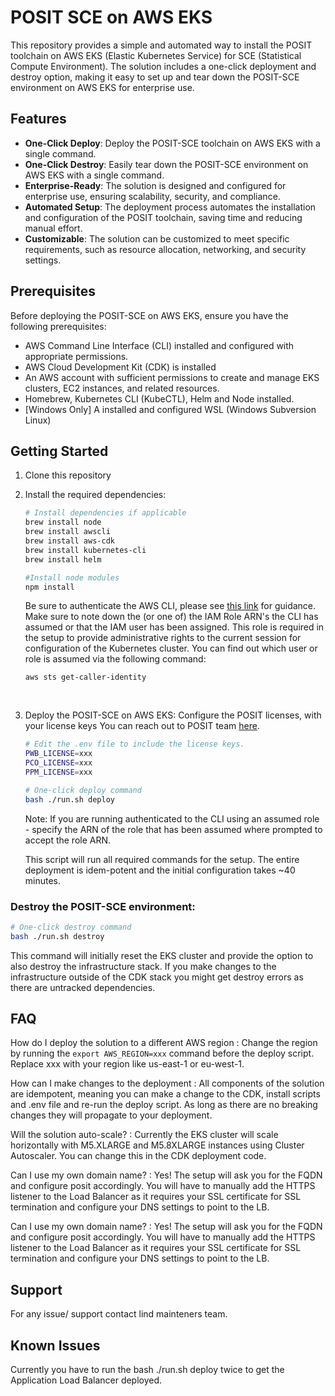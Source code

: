 # POSIT SCE on AWS EKS

This repository provides a simple and automated way to install the POSIT toolchain on AWS EKS (Elastic Kubernetes Service) for SCE (Statistical Compute Environment). The solution includes a one-click deployment and destroy option, making it easy to set up and tear down the POSIT-SCE environment on AWS EKS for enterprise use.

## Features

- **One-Click Deploy**: Deploy the POSIT-SCE toolchain on AWS EKS with a single command.
- **One-Click Destroy**: Easily tear down the POSIT-SCE environment on AWS EKS with a single command.
- **Enterprise-Ready**: The solution is designed and configured for enterprise use, ensuring scalability, security, and compliance.
- **Automated Setup**: The deployment process automates the installation and configuration of the POSIT toolchain, saving time and reducing manual effort.
- **Customizable**: The solution can be customized to meet specific requirements, such as resource allocation, networking, and security settings.

## Prerequisites

Before deploying the POSIT-SCE on AWS EKS, ensure you have the following prerequisites:

- AWS Command Line Interface (CLI) installed and configured with appropriate permissions.
- AWS Cloud Development Kit (CDK) is installed 
- An AWS account with sufficient permissions to create and manage EKS clusters, EC2 instances, and related resources.
- Homebrew, Kubernetes CLI (KubeCTL), Helm and Node installed.
- [Windows Only] A installed and configured WSL (Windows Subversion Linux)

## Getting Started

1. Clone this repository
2. Install the required dependencies:

    ```bash
    # Install dependencies if applicable
    brew install node
    brew install awscli
    brew install aws-cdk
    brew install kubernetes-cli
    brew install helm
    
    #Install node modules
    npm install
   ```

   Be sure to authenticate the AWS CLI, please see [this link](https://docs.aws.amazon.com/cli/latest/userguide/cli-chap-configure.html) for guidance. Make sure to note down the (or one of) the IAM Role ARN's the CLI has assumed or that the IAM user has been assigned. 
   This role is required in the setup to provide administrative rights to the current session for configuration of the Kubernetes cluster. 
   You can find out which user or role is assumed via the following command:
   ```
   aws sts get-caller-identity
   ```
   &nbsp;

3. Deploy the POSIT-SCE on AWS EKS:
    Configure the POSIT licenses, with your license keys
    You can reach out to POSIT team [here]((mailto:info@posit.co)).

    ```bash
    # Edit the .env file to include the license keys.
    PWB_LICENSE=xxx
    PCO_LICENSE=xxx
    PPM_LICENSE=xxx
    ```

   ```bash
   # One-click deploy command
   bash ./run.sh deploy
   ```

   Note: If you are running authenticated to the CLI using an assumed role - specify the ARN of the role that has been assumed where prompted to accept the role ARN.

   This script will run all required commands for the setup.
   The entire deployment is idem-potent and the initial configuration takes ~40 minutes.
   &nbsp;


### Destroy the POSIT-SCE environment:

   ```bash
   # One-click destroy command
   bash ./run.sh destroy
   ```

   This command will initially reset the EKS cluster and provide the option to also destroy the infrastructure stack. If you make changes to the infrastructure outside of the CDK stack you might get destroy errors as there are untracked dependencies.

## FAQ

How do I deploy the solution to a different AWS region
: Change the region by running the ```export AWS_REGION=xxx``` command before the deploy script. Replace xxx with your region like us-east-1 or eu-west-1. 

How can I make changes to the deployment
: All components of the solution are idempotent, meaning you can make a change to the CDK, install scripts and .env file and re-run the deploy script. As long as there are no breaking changes they will propagate to your deployment.

Will the solution auto-scale?
: Currently the EKS cluster will scale horizontally with M5.XLARGE and M5.8XLARGE instances using Cluster Autoscaler. You can change this in the CDK deployment code. 

Can I use my own domain name?
: Yes! The setup will ask you for the FQDN and configure posit accordingly. You will have to manually add the HTTPS listener to the Load Balancer as it requires your SSL certificate for SSL termination and configure your DNS settings to point to the LB.

Can I use my own domain name?
: Yes! The setup will ask you for the FQDN and configure posit accordingly. You will have to manually add the HTTPS listener to the Load Balancer as it requires your SSL certificate for SSL termination and configure your DNS settings to point to the LB.


## Support
For any issue/ support contact lind mainteners team.


## Known Issues
Currently you have to run the  bash ./run.sh deploy twice to get the Application Load Balancer deployed.

